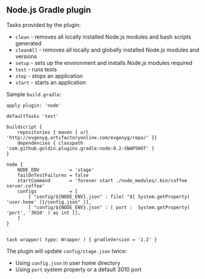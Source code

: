 Node.js Gradle plugin
----------------------

Tasks provided by the plugin:

* `clean`    - removes all locally installed Node.js modules and bash scripts generated
* `cleanAll` - removes all locally and globally installed Node.js modules and versions
* `setup`    - sets up the environment and installs Node.js modules required
* `test`     - runs tests
* `stop`     - stops an application
* `start`    - starts an application


Sample `build.gradle`:

    apply plugin: 'node'

    defaultTasks 'test'

    buildscript {
        repositories { maven { url 'http://evgenyg.artifactoryonline.com/evgenyg/repo/' }}
        dependencies { classpath   'com.github.goldin.plugins.gradle:node:0.2-SNAPSHOT' }
    }

    node {
        NODE_ENV           = 'stage'
        failOnTestFailures = false
        startCommand       = 'forever start ./node_modules/.bin/coffee server.coffee'
        configs            = [
            [ "config/${NODE_ENV}.json" : file( "${ System.getProperty( 'user.home' )}/config.json" )],
            [ "config/${NODE_ENV}.json" : [ port :  System.getProperty( 'port', '3010' ) as int ]],
        ]
    }


    task wrapper( type: Wrapper ) { gradleVersion = '1.2' }

The plugin will update `config/stage.json` twice:

* Using `config.json` in user home directory
* Using `port` system property or a default 3010 port
